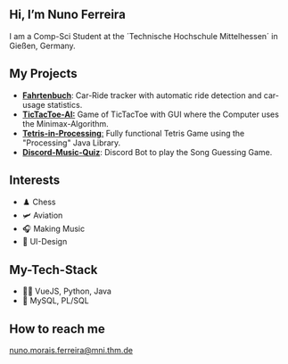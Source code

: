 ## Hi, I’m Nuno Ferreira
I am a Comp-Sci Student at the ´Technische Hochschule Mittelhessen´ in Gießen, Germany.


## My Projects
- [**Fahrtenbuch**](https://github.com/FerreiraNuno/Fahrtenbuch-Android): Car-Ride tracker with automatic ride detection and car-usage statistics.
- [**TicTacToe-AI:**](https://github.com/FerreiraNuno/TicTacToe-AI) Game of TicTacToe with GUI where the Computer uses the Minimax-Algorithm.
- [**Tetris-in-Processing**:](https://github.com/FerreiraNuno/Tetris-in-Processing) Fully functional Tetris Game using the "Processing" Java Library.
- [**Discord-Music-Quiz**](https://github.com/FerreiraNuno/Discord-Music-Quiz): Discord Bot to play the Song Guessing Game.

## Interests
- ♟️ Chess
- 🛩️ Aviation
- 🎧 Making Music
- 🦄 UI-Design

## My-Tech-Stack
- 👨‍💻 VueJS, Python, Java
- 💽 MySQL, PL/SQL


## How to reach me
nuno.morais.ferreira@mni.thm.de

<!---
FerreiraNuno/FerreiraNuno is a ✨ special ✨ repository because its `README.md` (this file) appears on your GitHub profile.
You can click the Preview link to take a look at your changes.
--->
